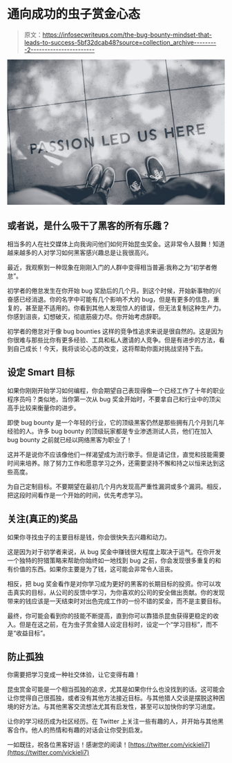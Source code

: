 # 通向成功的虫子赏金心态

> 原文：<https://infosecwriteups.com/the-bug-bounty-mindset-that-leads-to-success-5bf32dcab48?source=collection_archive---------2----------------------->

![](img/a4fb71eff32f2293c2e4bfb8d1abde7f.png)

## 或者说，是什么吸干了黑客的所有乐趣？

相当多的人在社交媒体上向我询问他们如何开始昆虫奖金。这非常令人鼓舞！知道越来越多的人对学习如何黑客感兴趣总是让我很高兴。

最近，我观察到一种现象在刚刚入门的人群中变得相当普遍:我称之为“初学者倦怠”。

初学者的倦怠发生在你开始 bug 奖励后的几个月。到这个时候，开始新事物的兴奋感已经消退。你的名字中可能有几个影响不大的 bug，但是有更多的信息，重复的，甚至是不适用的。你看到其他人发现惊人的错误，但无法复制这种生产力。你感到沮丧，幻想破灭，彻底筋疲力尽。你开始考虑辞职。

初学者的倦怠对于像 bug bounties 这样的竞争性追求来说是很自然的。这是因为你很难与那些比你有更多经验、工具和私人邀请的人竞争。但是有进步的方法，看到自己成长！今天，我将谈论心态的改变，这将帮助你面对挑战坚持下去。

## 设定 Smart 目标

如果你刚刚开始学习如何编程，你会期望自己表现得像一个已经工作了十年的职业程序员吗？类似地，当你第一次从 bug 奖金开始时，不要拿自己和行业中的顶尖高手比较来衡量你的进步。

即使 bug bounty 是一个年轻的行业，它的顶级黑客仍然是那些拥有几个月到几年经验的人。许多 bug bounty 的顶级玩家都是专业渗透测试人员，他们在加入 bug bounty 之前就已经以网络黑客为职业了！

这并不是说你不应该像他们一样渴望成为流行歌手。但是请记住，直觉和技能需要时间来培养。除了努力工作和愿意学习之外，还需要坚持不懈和持之以恒来达到这些高度。

为自己定制目标。不要期望在最初几个月内发现高严重性漏洞或多个漏洞。相反，把这段时间看作是一个开始的时间，优先考虑学习。

## 关注(真正的)奖品

如果你寻找虫子的主要目标是钱，你会很快失去兴趣和动力。

这是因为对于初学者来说，从 bug 奖金中赚钱很大程度上取决于运气。在你开发一个独特的狩猎策略来帮助你始终如一地找到 bug 之前，你会发现很多重复的和有价值的东西。如果你主要是为了钱，这可能会非常令人沮丧。

相反，把 bug 奖金看作是对你学习成为更好的黑客的长期目标的投资。你可以攻击真实的目标，从公司的反馈中学习，为你喜欢的公司的安全做出贡献。你的发现带来的钱应该是一天结束时对出色完成工作的一份不错的奖金，而不是主要目标。

最终，你可能会看到你的技能不断提高，直到你可以靠猎杀昆虫获得更稳定的收入。但是在这之前，在为虫子赏金猎人设定目标时，设定一个“学习目标”，而不是“收益目标”。

## 防止孤独

你需要把学习变成一种社交体验，让它变得有趣！

昆虫赏金可能是一个相当孤独的追求，尤其是如果你什么也没找到的话。这可能会让你觉得自己很孤独，或者没有其他方法接近目标。与其他猎人交谈是摆脱这种困境的好方法。与其他黑客交流想法尤其有启发性，甚至可以加快你的学习进度。

让你的学习经历成为社区经历。在 Twitter 上关注一些有趣的人，并开始与其他黑客合作。他人的热情和有趣的对话会让你受到启发。

一如既往，祝各位黑客好运！感谢您的阅读！[https://twitter.com/vickieli7](https://twitter.com/vickieli7)